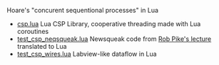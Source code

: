 Hoare's "concurent sequentional processes" in Lua

  * <a href='http://code.google.com/p/luacsp/source/browse/trunk/csp.lua'>csp.lua</a> Lua CSP Library, cooperative threading made with Lua coroutines
  * <a href='http://code.google.com/p/luacsp/source/browse/trunk/test_csp_neqsqueak.lua'>test_csp_neqsqueak.lua</a> Newsqueak code from <a href='http://video.google.com/videoplay?docid=810232012617965344'> Rob  Pike's lecture</a> translated to Lua
  * <a href='http://code.google.com/p/luacsp/source/browse/trunk/test_csp_wires.lua'>test_csp_wires.lua</a> Labview-like dataflow in Lua